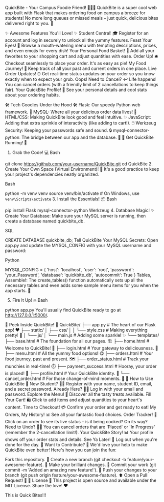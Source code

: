 QuickBite - Your Campus Foodie Friend! 🍔🍟🍕
QuickBite is a super cool web app built with Flask that makes ordering food on campus a breeze for students! No more long queues or missed meals – just quick, delicious bites delivered right to you. 🚀

✨ Awesome Features You'll Love! ✨
Student Central! 🎓 Register for an account and log in securely to unlock all the yummy features.
Feast Your Eyes! 🤩 Browse a mouth-watering menu with tempting descriptions, prices, and even emojis for every dish!
Your Personal Food Basket! 🛒 Add all your favorites to your shopping cart and adjust quantities with ease.
Order Up! 🛎️ Checkout seamlessly to place your order. It's as easy as pie!
My Food Journey! 📜 Keep track of all your past and current orders in one place.
Live Order Updates! ⏰ Get real-time status updates on your order so you know exactly when to expect your grub.
Oops! Need to Cancel? ↩️ Life happens! You can cancel orders (with a friendly limit of 2 cancellations to keep things fair).
Your QuickBite Profile! 👤 See your personal details and cool stats about your ordering habits.

🛠️ Tech Goodies Under the Hood 🛠️
Flask: Our speedy Python web framework. 🐍
MySQL: Where all your delicious order data lives! 💾
HTML/CSS: Making QuickBite look good and feel intuitive. ✨
JavaScript: Adding that extra sprinkle of interactivity (like adding to cart!). 🖱️
Werkzeug Security: Keeping your passwords safe and sound. 🔒
mysql-connector-python: The bridge between our app and the database. 🌉
🚀 Get QuickBite Running! 🚀
1. Grab the Code! 💻
Bash

git clone https://github.com/your-username/QuickBite.git
cd QuickBite
2. Create Your Own Space (Virtual Environment)! 🌳
It's a good practice to keep your project's dependencies neatly organized.

Bash

python -m venv venv
source venv/bin/activate  # On Windows, use `venv\Scripts\activate`
3. Install the Essentials! 📦
Bash

pip install Flask mysql-connector-python Werkzeug
4. Database Magic! ✨
Create Your Database: Make sure your MySQL server is running, then create a database named quickbite_db.

SQL

CREATE DATABASE quickbite_db;
Tell QuickBite Your MySQL Secrets:
Open app.py and update the MYSQL_CONFIG with your MySQL username and password:

Python

MYSQL_CONFIG = {
    'host': 'localhost',
    'user': 'root',
    'password': 'your_Password', 
    'database': 'quickbite_db',
    'autocommit': True
}
Tables, Assemble!:
The create_tables() function automatically sets up all the necessary tables and even adds some sample menu items for you when the app starts. 🎉

5. Fire It Up! 🔥
Bash

python app.py
You'll usually find QuickBite ready to go at http://127.0.0.1:5000/.

📂 Peek Inside QuickBite! 📂
QuickBite/
├── app.py                     # The heart of our Flask app! ❤️
├── static/
│   ├── css/
│   │   └── style.css          # Making everything pretty! 💅
│   └── js/
│       └── main.js            # Adding some sparkle! ✨
└── templates/
    ├── base.html              # The foundation for all our pages. 🏗️
    ├── home.html              # Welcome to QuickBite! 👋
    ├── login.html             # Your gateway to deliciousness. 🚪
    ├── menu.html              # All the yummy food options! 😋
    ├── orders.html            # Your food journey, past and present. 🗺️
    ├── order_status.html      # Track your munchies in real-time! ⏱️
    ├── payment_success.html   # Hooray, your order is placed! 🎉
    ├── profile.html           # Your QuickBite identity. 🌟
    └── cancel_order.html      # For those change-of-mind moments. 🤔
📝 How to Use QuickBite 📝
New Student? 🧑‍🎓 Register with your name, student ID, email, and a secret password.
Already Here? 🙋‍♀️ Log in with your email and password.
Explore the Menu! 📖 Discover all the tasty treats available.
Fill Your Cart! 🛍️ Click to add items and adjust quantities to your heart's content.
Time to Checkout! 💳 Confirm your order and get ready to eat!
My Orders, My History! 📊 See all your fantastic food choices.
Order Tracker! 📍 Click on an order to see its live status – is it being cooked? On its way?
Need to Undo? 🙅‍♀️ You can cancel orders that are 'Placed' or 'In Progress' (remember the 2-cancellation limit!).
Your QuickBite Story! 📊 Your profile shows off your order stats and details.
See Ya Later! 👋 Log out when you're done for the day.
🙌 Want to Contribute? 🙌
We'd love your help to make QuickBite even better! Here's how you can join the fun:

Fork this repository. 🍴
Create a new branch (git checkout -b feature/your-awesome-feature). 🌿
Make your brilliant changes. 🌟
Commit your work (git commit -m 'Added an amazing new feature!'). 📝
Push your changes to your branch (git push origin feature/your-awesome-feature). ⬆️
Open a Pull Request! 🎉
📜 License 📜
This project is open source and available under the MIT License. Share the love! ❤️


This is Quick Bites!!!
